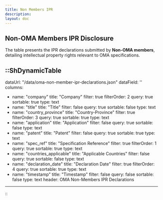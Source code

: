 ```yaml
---
title: Non Members IPR
description:
layout: doc
---
```


## Non-OMA Members IPR Disclosure
The table presents the IPR declarations submitted by **Non-OMA members**, detailing intellectual property rights relevant to OMA specifications.

::ShDynamicTable
---
dataUrl: "/data/oma-non-member-ipr-declarations.json"
dataField: ''
columns:
  - name: "company"
    title: "Company"
    filter: true
    filterOrder: 2
    query: true
    sortable: true
    type: text
  - name: "title"
    title: "Title"
    filter: false
    query: true
    sortable: false
    type: text
  - name: "country_province"
    title: "Country-Province"
    filter: true
    filterOrder: 3
    query: true
    sortable: true
    type: text
  - name: "application"
    title: "Application"
    filter: false
    query: true
    sortable: false
    type: text
  - name: "patent"
    title: "Patent"
    filter: false
    query: true
    sortable: true
    type: text
  - name: "spec_ref"
    title: "Specification Reference"
    filter: true
    filterOrder: 1
    query: true
    sortable: true
    type: text
  - name: "countries_applicable"
    title: "Applicable Countries"
    filter: false
    query: true
    sortable: false
    type: text
  - name: "declaration_date"
    title: "Declaration Date"
    filter: true
    filterOrder: 4
    query: true
    sortable: true
    type: text
  - name: "timestamp"
    title: "Timestamp"
    filter: false
    query: false
    sortable: false
    type: text
header: OMA Non-Members IPR Declarations
---
::